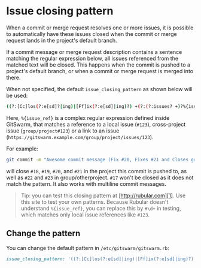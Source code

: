 # Issue closing pattern

When a commit or merge request resolves one or more issues, it is possible
to automatically have these issues closed when the commit or merge request
lands in the project's default branch.

If a commit message or merge request description contains a sentence
matching the regular expression below, all issues referenced from the
matched text will be closed. This happens when the commit is pushed to a
project's default branch, or when a commit or merge request is merged into
there.

When not specified, the default `issue_closing_pattern` as shown below will
be used:

```bash
((?:[Cc]los(?:e[sd]?|ing)|[Ff]ix(?:e[sd]|ing)?) +(?:(?:issues? +)?%{issue_ref}(?:(?:, *| +and +)?))+)
```

Here, `%{issue_ref}` is a complex regular expression defined inside
GitSwarm, that matches a reference to a local issue (`#123`), cross-project
issue (`group/project#123`) or a link to an issue
(`https://gitswarm.example.com/group/project/issues/123`).

For example:

```bash
git commit -m "Awesome commit message (Fix #20, Fixes #21 and Closes group/otherproject#2). This commit is also related to #17 and fixes #18, #19 and https://gitswarm.example.com/group/otherproject/issues/23."
```

will close `#18`, `#19`, `#20`, and `#21` in the project this commit is
pushed to, as well as `#22` and `#23` in group/otherproject. `#17` won't be
closed as it does not match the pattern. It also works with multiline
commit messages.

> Tip: you can test this closing pattern at [http://rubular.com][1]. Use
> this site to test your own patterns. Because Rubular doesn't understand
> `%{issue_ref}`, you can replace this by `#\d+` in testing, which matches
> only local issue references like `#123`.

## Change the pattern

You can change the default pattern in `/etc/gitswarm/gitswarm.rb`:

```ruby
issue_closing_pattern: '((?:[Cc]los(?:e[sd]|ing)|[Ff]ix(?:e[sd]|ing)?) +(?:(?:issues? +)?%{issue_ref}(?:(?:, *| +and +)?))+)'
```

[1]: http://rubular.com/r/Xmbexed1OJ
